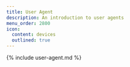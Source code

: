```yaml
---
title: User Agent
description: An introduction to user agents
menu_order: 2800
icon:
  content: devices
  outlined: true
---
```


{% include user-agent.md %}
